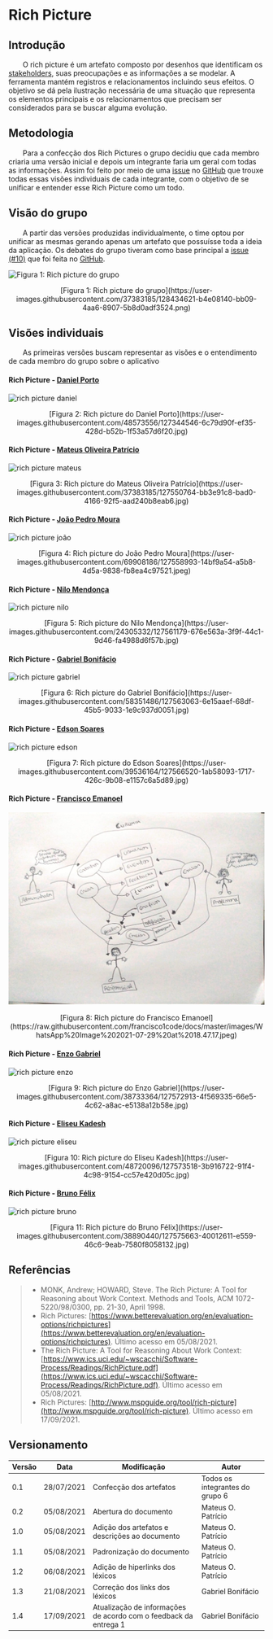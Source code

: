 # Rich Picture

## Introdução
&emsp;&emsp;O rich picture é um artefato composto por desenhos que identificam os [stakeholders](../../modelagem/lexicos/#lexico-stakeholder), suas preocupações e as informações a se modelar. A ferramenta mantém registros e relacionamentos incluindo seus efeitos. O objetivo se dá pela ilustração necessária de uma situação que representa os elementos principais e os relacionamentos que precisam ser considerados para se buscar alguma evolução.

## Metodologia

&emsp;&emsp;Para a confecção dos Rich Pictures o grupo decidiu que cada membro criaria uma versão inicial e depois um integrante faria um geral com todas as informações. Assim foi feito por meio de uma [issue](https://github.com/UnBArqDsw2021-1/2021.1_G6_Curumim/issues/10) no [GitHub](https://github.com/) que trouxe todas essas visões individuais de cada integrante, com o objetivo de se unificar e entender esse Rich Picture como um todo.

## Visão do grupo

&emsp;&emsp;A partir das versões produzidas individualmente, o time optou por unificar as mesmas gerando apenas um artefato que possuísse toda a ideia da aplicação. Os debates do grupo tiveram como base principal a [issue (#10)](https://github.com/UnBArqDsw2021-1/2021.1_G6_Curumim/issues/10) que foi feita no [GitHub](https://github.com/).

![Figura 1: Rich picture do grupo](https://user-images.githubusercontent.com/37383185/128434621-b4e08140-bb09-4aa6-8907-5b8d0adf3524.png)
<center>[Figura 1: Rich picture do grupo](https://user-images.githubusercontent.com/37383185/128434621-b4e08140-bb09-4aa6-8907-5b8d0adf3524.png)</center>

## Visões individuais

&emsp;&emsp;As primeiras versões buscam representar as visões e o entendimento de cada membro do grupo sobre o aplicativo

#### Rich Picture - [Daniel Porto](https://github.com/DanielPortods)
![rich picture daniel](https://user-images.githubusercontent.com/48573556/127344546-6c79d90f-ef35-428d-b52b-1f53a57d6f20.jpg)
<center>[Figura 2: Rich picture do Daniel Porto](https://user-images.githubusercontent.com/48573556/127344546-6c79d90f-ef35-428d-b52b-1f53a57d6f20.jpg)</center>

#### Rich Picture - [Mateus Oliveira Patrício](https://github.com/omateusp)
![rich picture mateus](https://user-images.githubusercontent.com/37383185/127550764-bb3e91c8-bad0-4166-92f5-aad240b8eab6.jpg)
<center>[Figura 3: Rich picture do Mateus Oliveira Patrício](https://user-images.githubusercontent.com/37383185/127550764-bb3e91c8-bad0-4166-92f5-aad240b8eab6.jpg)</center>

#### Rich Picture - [João Pedro Moura](https://github.com/Joao-Pedro-Moura)
![rich picture joão](https://user-images.githubusercontent.com/69908186/127558993-14bf9a54-a5b8-4d5a-9838-fb8ea4c97521.jpeg)
<center>[Figura 4: Rich picture do João Pedro Moura](https://user-images.githubusercontent.com/69908186/127558993-14bf9a54-a5b8-4d5a-9838-fb8ea4c97521.jpeg)</center>

#### Rich Picture - [Nilo Mendonça](https://github.com/NiloMendonca)
![rich picture nilo](https://user-images.githubusercontent.com/24305332/127561179-676e563a-3f9f-44c1-9d46-fa4988d6f57b.jpg)
<center>[Figura 5: Rich picture do Nilo Mendonça](https://user-images.githubusercontent.com/24305332/127561179-676e563a-3f9f-44c1-9d46-fa4988d6f57b.jpg)</center>

#### Rich Picture - [Gabriel Bonifácio](https://github.com/gabrielbpn)
![rich picture gabriel](https://user-images.githubusercontent.com/58351486/127563063-6e15aaef-68df-45b5-9033-1e9c937d0051.jpg)
<center>[Figura 6: Rich picture do Gabriel Bonifácio](https://user-images.githubusercontent.com/58351486/127563063-6e15aaef-68df-45b5-9033-1e9c937d0051.jpg)</center>

#### Rich Picture - [Edson Soares](https://github.com/edsondearaujo)
![rich picture edson](https://user-images.githubusercontent.com/39536164/127566520-1ab58093-1717-426c-9b08-e1157c6a5d89.jpg)
<center>[Figura 7: Rich picture do Edson Soares](https://user-images.githubusercontent.com/39536164/127566520-1ab58093-1717-426c-9b08-e1157c6a5d89.jpg)</center>

#### Rich Picture - [Francisco Emanoel](https://github.com/francisco1code)
![rich picture francisco](https://raw.githubusercontent.com/francisco1code/docs/master/images/WhatsApp%20Image%202021-07-29%20at%2018.47.17.jpeg)
<center>[Figura 8: Rich picture do Francisco Emanoel](https://raw.githubusercontent.com/francisco1code/docs/master/images/WhatsApp%20Image%202021-07-29%20at%2018.47.17.jpeg)</center>

#### Rich Picture - [Enzo Gabriel](https://github.com/enzoggqs)
![rich picture enzo](https://user-images.githubusercontent.com/38733364/127572913-4f569335-66e5-4c62-a8ac-e5138a12b58e.jpg)
<center>[Figura 9: Rich picture do Enzo Gabriel](https://user-images.githubusercontent.com/38733364/127572913-4f569335-66e5-4c62-a8ac-e5138a12b58e.jpg)</center>

#### Rich Picture - [Eliseu Kadesh](https://github.com/eliseukadesh67)
![rich picture eliseu](https://user-images.githubusercontent.com/48720096/127573518-3b916722-91f4-4c98-9154-cc57e420d05c.jpg)
<center>[Figura 10: Rich picture do Eliseu Kadesh](https://user-images.githubusercontent.com/48720096/127573518-3b916722-91f4-4c98-9154-cc57e420d05c.jpg)</center>

#### Rich Picture - [Bruno Félix](https://github.com/Bruno-Felix)
![rich picture bruno](https://user-images.githubusercontent.com/38890440/127575663-40012611-e559-46c6-9eab-7580f8058132.jpg)
<center>[Figura 11: Rich picture do Bruno Félix](https://user-images.githubusercontent.com/38890440/127575663-40012611-e559-46c6-9eab-7580f8058132.jpg)</center>

## Referências
> -   MONK, Andrew; HOWARD, Steve. The Rich Picture: A Tool for Reasoning about Work Context. Methods and Tools, ACM 1072-5220/98/0300, pp. 21-30, April 1998.
> -   Rich Pictures: [https://www.betterevaluation.org/en/evaluation-options/richpictures](https://www.betterevaluation.org/en/evaluation-options/richpictures). Último acesso em 05/08/2021.
> -   The Rich Picture: A Tool for Reasoning About Work Context: [https://www.ics.uci.edu/~wscacchi/Software-Process/Readings/RichPicture.pdf](https://www.ics.uci.edu/~wscacchi/Software-Process/Readings/RichPicture.pdf). Último acesso em 05/08/2021.
> -   Rich Pictures: [http://www.mspguide.org/tool/rich-picture](http://www.mspguide.org/tool/rich-picture). Último acesso em 17/09/2021.

## Versionamento
| Versão | Data | Modificação | Autor |
|--|--|--|--|
|0.1|28/07/2021| Confecção dos artefatos | Todos os integrantes do grupo 6 |
|0.2|05/08/2021| Abertura do documento | Mateus O. Patrício |
|1.0|05/08/2021| Adição dos artefatos e descrições ao documento | Mateus O. Patrício |
|1.1|05/08/2021| Padronização do documento | Mateus O. Patrício |
|1.2|06/08/2021| Adição de hiperlinks dos léxicos | Mateus O. Patrício |
|1.3|21/08/2021| Correção dos links dos léxicos | Gabriel Bonifácio |
|1.4|17/09/2021| Atualização de informações de acordo com o feedback da entrega 1 | Gabriel Bonifácio |